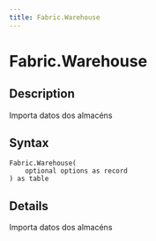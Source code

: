 ```yaml
---
title: Fabric.Warehouse
---
```


# Fabric.Warehouse


## Description

Importa datos dos almacéns


## Syntax

```powerquery
Fabric.Warehouse(
    optional options as record
) as table
```


## Details

Importa datos dos almacéns


